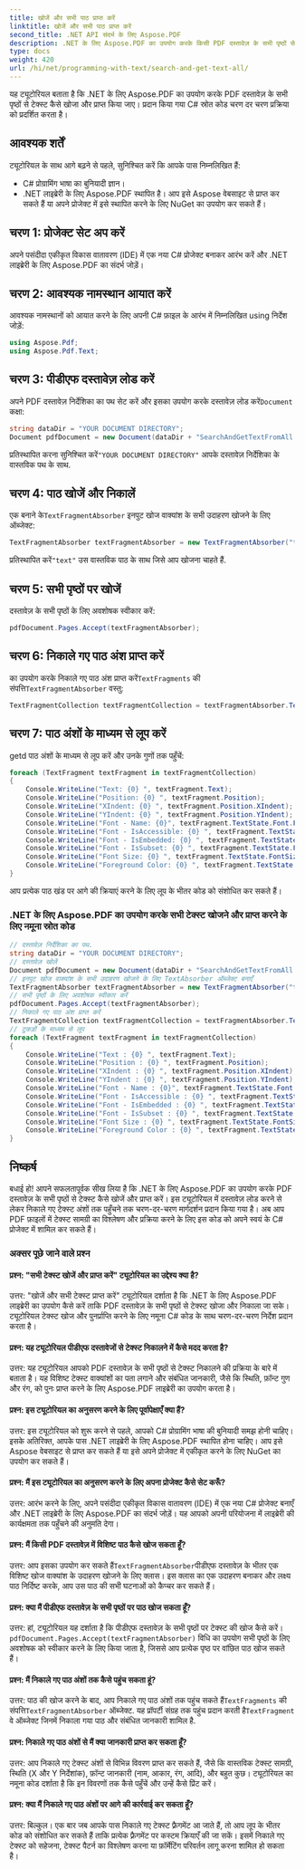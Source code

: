 ```yaml
---
title: खोजें और सभी पाठ प्राप्त करें
linktitle: खोजें और सभी पाठ प्राप्त करें
second_title: .NET API संदर्भ के लिए Aspose.PDF
description: .NET के लिए Aspose.PDF का उपयोग करके किसी PDF दस्तावेज़ के सभी पृष्ठों से पाठ खोजना और प्राप्त करना सीखें।
type: docs
weight: 420
url: /hi/net/programming-with-text/search-and-get-text-all/
---
```

यह ट्यूटोरियल बताता है कि .NET के लिए Aspose.PDF का उपयोग करके PDF दस्तावेज़ के सभी पृष्ठों से टेक्स्ट कैसे खोजा और प्राप्त किया जाए। प्रदान किया गया C# स्रोत कोड चरण दर चरण प्रक्रिया को प्रदर्शित करता है।

## आवश्यक शर्तें

ट्यूटोरियल के साथ आगे बढ़ने से पहले, सुनिश्चित करें कि आपके पास निम्नलिखित हैं:

- C# प्रोग्रामिंग भाषा का बुनियादी ज्ञान।
- .NET लाइब्रेरी के लिए Aspose.PDF स्थापित है। आप इसे Aspose वेबसाइट से प्राप्त कर सकते हैं या अपने प्रोजेक्ट में इसे स्थापित करने के लिए NuGet का उपयोग कर सकते हैं।

## चरण 1: प्रोजेक्ट सेट अप करें

अपने पसंदीदा एकीकृत विकास वातावरण (IDE) में एक नया C# प्रोजेक्ट बनाकर आरंभ करें और .NET लाइब्रेरी के लिए Aspose.PDF का संदर्भ जोड़ें।

## चरण 2: आवश्यक नामस्थान आयात करें

आवश्यक नामस्थानों को आयात करने के लिए अपनी C# फ़ाइल के आरंभ में निम्नलिखित using निर्देश जोड़ें:

```csharp
using Aspose.Pdf;
using Aspose.Pdf.Text;
```

## चरण 3: पीडीएफ दस्तावेज़ लोड करें

 अपने PDF दस्तावेज़ निर्देशिका का पथ सेट करें और इसका उपयोग करके दस्तावेज़ लोड करें`Document` कक्षा:

```csharp
string dataDir = "YOUR DOCUMENT DIRECTORY";
Document pdfDocument = new Document(dataDir + "SearchAndGetTextFromAll.pdf");
```

 प्रतिस्थापित करना सुनिश्चित करें`"YOUR DOCUMENT DIRECTORY"` आपके दस्तावेज़ निर्देशिका के वास्तविक पथ के साथ.

## चरण 4: पाठ खोजें और निकालें

 एक बनाने के`TextFragmentAbsorber` इनपुट खोज वाक्यांश के सभी उदाहरण खोजने के लिए ऑब्जेक्ट:

```csharp
TextFragmentAbsorber textFragmentAbsorber = new TextFragmentAbsorber("text");
```

 प्रतिस्थापित करें`"text"` उस वास्तविक पाठ के साथ जिसे आप खोजना चाहते हैं.

## चरण 5: सभी पृष्ठों पर खोजें

दस्तावेज़ के सभी पृष्ठों के लिए अवशोषक स्वीकार करें:

```csharp
pdfDocument.Pages.Accept(textFragmentAbsorber);
```

## चरण 6: निकाले गए पाठ अंश प्राप्त करें

का उपयोग करके निकाले गए पाठ अंश प्राप्त करें`TextFragments` की संपत्ति`TextFragmentAbsorber` वस्तु:

```csharp
TextFragmentCollection textFragmentCollection = textFragmentAbsorber.TextFragments;
```

## चरण 7: पाठ अंशों के माध्यम से लूप करें

getd पाठ अंशों के माध्यम से लूप करें और उनके गुणों तक पहुँचें:

```csharp
foreach (TextFragment textFragment in textFragmentCollection)
{
    Console.WriteLine("Text: {0} ", textFragment.Text);
    Console.WriteLine("Position: {0} ", textFragment.Position);
    Console.WriteLine("XIndent: {0} ", textFragment.Position.XIndent);
    Console.WriteLine("YIndent: {0} ", textFragment.Position.YIndent);
    Console.WriteLine("Font - Name: {0}", textFragment.TextState.Font.FontName);
    Console.WriteLine("Font - IsAccessible: {0} ", textFragment.TextState.Font.IsAccessible);
    Console.WriteLine("Font - IsEmbedded: {0} ", textFragment.TextState.Font.IsEmbedded);
    Console.WriteLine("Font - IsSubset: {0} ", textFragment.TextState.Font.IsSubset);
    Console.WriteLine("Font Size: {0} ", textFragment.TextState.FontSize);
    Console.WriteLine("Foreground Color: {0} ", textFragment.TextState.ForegroundColor);
}
```

आप प्रत्येक पाठ खंड पर आगे की क्रियाएं करने के लिए लूप के भीतर कोड को संशोधित कर सकते हैं।

### .NET के लिए Aspose.PDF का उपयोग करके सभी टेक्स्ट खोजने और प्राप्त करने के लिए नमूना स्रोत कोड 
```csharp
// दस्तावेज़ निर्देशिका का पथ.
string dataDir = "YOUR DOCUMENT DIRECTORY";
// दस्तावेज़ खोलें
Document pdfDocument = new Document(dataDir + "SearchAndGetTextFromAll.pdf");
// इनपुट खोज वाक्यांश के सभी उदाहरण खोजने के लिए TextAbsorber ऑब्जेक्ट बनाएँ
TextFragmentAbsorber textFragmentAbsorber = new TextFragmentAbsorber("text");
// सभी पृष्ठों के लिए अवशोषक स्वीकार करें
pdfDocument.Pages.Accept(textFragmentAbsorber);
// निकाले गए पाठ अंश प्राप्त करें
TextFragmentCollection textFragmentCollection = textFragmentAbsorber.TextFragments;
// टुकड़ों के माध्यम से लूप
foreach (TextFragment textFragment in textFragmentCollection)
{
	Console.WriteLine("Text : {0} ", textFragment.Text);
	Console.WriteLine("Position : {0} ", textFragment.Position);
	Console.WriteLine("XIndent : {0} ", textFragment.Position.XIndent);
	Console.WriteLine("YIndent : {0} ", textFragment.Position.YIndent);
	Console.WriteLine("Font - Name : {0}", textFragment.TextState.Font.FontName);
	Console.WriteLine("Font - IsAccessible : {0} ", textFragment.TextState.Font.IsAccessible);
	Console.WriteLine("Font - IsEmbedded : {0} ", textFragment.TextState.Font.IsEmbedded);
	Console.WriteLine("Font - IsSubset : {0} ", textFragment.TextState.Font.IsSubset);
	Console.WriteLine("Font Size : {0} ", textFragment.TextState.FontSize);
	Console.WriteLine("Foreground Color : {0} ", textFragment.TextState.ForegroundColor);
}
```

## निष्कर्ष

बधाई हो! आपने सफलतापूर्वक सीख लिया है कि .NET के लिए Aspose.PDF का उपयोग करके PDF दस्तावेज़ के सभी पृष्ठों से टेक्स्ट कैसे खोजें और प्राप्त करें। इस ट्यूटोरियल में दस्तावेज़ लोड करने से लेकर निकाले गए टेक्स्ट अंशों तक पहुँचने तक चरण-दर-चरण मार्गदर्शन प्रदान किया गया है। अब आप PDF फ़ाइलों में टेक्स्ट सामग्री का विश्लेषण और प्रक्रिया करने के लिए इस कोड को अपने स्वयं के C# प्रोजेक्ट में शामिल कर सकते हैं।

### अक्सर पूछे जाने वाले प्रश्न

#### प्रश्न: "सभी टेक्स्ट खोजें और प्राप्त करें" ट्यूटोरियल का उद्देश्य क्या है?

उत्तर: "खोजें और सभी टेक्स्ट प्राप्त करें" ट्यूटोरियल दर्शाता है कि .NET के लिए Aspose.PDF लाइब्रेरी का उपयोग कैसे करें ताकि PDF दस्तावेज़ के सभी पृष्ठों से टेक्स्ट खोजा और निकाला जा सके। ट्यूटोरियल टेक्स्ट खोज और पुनर्प्राप्ति करने के लिए नमूना C# कोड के साथ चरण-दर-चरण निर्देश प्रदान करता है।

#### प्रश्न: यह ट्यूटोरियल पीडीएफ दस्तावेजों से टेक्स्ट निकालने में कैसे मदद करता है?

उत्तर: यह ट्यूटोरियल आपको PDF दस्तावेज़ के सभी पृष्ठों से टेक्स्ट निकालने की प्रक्रिया के बारे में बताता है। यह विशिष्ट टेक्स्ट वाक्यांशों का पता लगाने और संबंधित जानकारी, जैसे कि स्थिति, फ़ॉन्ट गुण और रंग, को पुनः प्राप्त करने के लिए Aspose.PDF लाइब्रेरी का उपयोग करता है।

#### प्रश्न: इस ट्यूटोरियल का अनुसरण करने के लिए पूर्वापेक्षाएँ क्या हैं?

उत्तर: इस ट्यूटोरियल को शुरू करने से पहले, आपको C# प्रोग्रामिंग भाषा की बुनियादी समझ होनी चाहिए। इसके अतिरिक्त, आपके पास .NET लाइब्रेरी के लिए Aspose.PDF स्थापित होना चाहिए। आप इसे Aspose वेबसाइट से प्राप्त कर सकते हैं या इसे अपने प्रोजेक्ट में एकीकृत करने के लिए NuGet का उपयोग कर सकते हैं।

#### प्रश्न: मैं इस ट्यूटोरियल का अनुसरण करने के लिए अपना प्रोजेक्ट कैसे सेट करूँ?

उत्तर: आरंभ करने के लिए, अपने पसंदीदा एकीकृत विकास वातावरण (IDE) में एक नया C# प्रोजेक्ट बनाएँ और .NET लाइब्रेरी के लिए Aspose.PDF का संदर्भ जोड़ें। यह आपको अपनी परियोजना में लाइब्रेरी की कार्यक्षमता तक पहुँचने की अनुमति देगा।

#### प्रश्न: मैं किसी PDF दस्तावेज़ में विशिष्ट पाठ कैसे खोज सकता हूँ?

 उत्तर: आप इसका उपयोग कर सकते हैं`TextFragmentAbsorber`पीडीएफ दस्तावेज़ के भीतर एक विशिष्ट खोज वाक्यांश के उदाहरण खोजने के लिए क्लास। इस क्लास का एक उदाहरण बनाकर और लक्ष्य पाठ निर्दिष्ट करके, आप उस पाठ की सभी घटनाओं को कैप्चर कर सकते हैं।

#### प्रश्न: क्या मैं पीडीएफ दस्तावेज़ के सभी पृष्ठों पर पाठ खोज सकता हूँ?

 उत्तर: हां, ट्यूटोरियल यह दर्शाता है कि पीडीएफ दस्तावेज़ के सभी पृष्ठों पर टेक्स्ट की खोज कैसे करें।`pdfDocument.Pages.Accept(textFragmentAbsorber)` विधि का उपयोग सभी पृष्ठों के लिए अवशोषक को स्वीकार करने के लिए किया जाता है, जिससे आप प्रत्येक पृष्ठ पर वांछित पाठ खोज सकते हैं।

#### प्रश्न: मैं निकाले गए पाठ अंशों तक कैसे पहुंच सकता हूं?

 उत्तर: पाठ की खोज करने के बाद, आप निकाले गए पाठ अंशों तक पहुंच सकते हैं`TextFragments` की संपत्ति`TextFragmentAbsorber` ऑब्जेक्ट. यह प्रॉपर्टी संग्रह तक पहुंच प्रदान करती है`TextFragment` वे ऑब्जेक्ट जिनमें निकाला गया पाठ और संबंधित जानकारी शामिल है.

#### प्रश्न: निकाले गए पाठ अंशों से मैं क्या जानकारी प्राप्त कर सकता हूँ?

उत्तर: आप निकाले गए टेक्स्ट अंशों से विभिन्न विवरण प्राप्त कर सकते हैं, जैसे कि वास्तविक टेक्स्ट सामग्री, स्थिति (X और Y निर्देशांक), फ़ॉन्ट जानकारी (नाम, आकार, रंग, आदि), और बहुत कुछ। ट्यूटोरियल का नमूना कोड दर्शाता है कि इन विवरणों तक कैसे पहुँचें और उन्हें कैसे प्रिंट करें।

#### प्रश्न: क्या मैं निकाले गए पाठ अंशों पर आगे की कार्रवाई कर सकता हूँ?

उत्तर: बिल्कुल। एक बार जब आपके पास निकाले गए टेक्स्ट फ़्रैगमेंट आ जाते हैं, तो आप लूप के भीतर कोड को संशोधित कर सकते हैं ताकि प्रत्येक फ़्रैगमेंट पर कस्टम क्रियाएँ की जा सकें। इसमें निकाले गए टेक्स्ट को सहेजना, टेक्स्ट पैटर्न का विश्लेषण करना या फ़ॉर्मेटिंग परिवर्तन लागू करना शामिल हो सकता है।